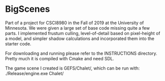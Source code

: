 # BigScenes

Part of a project for CSCI8980 in the Fall of 2019 at the University of Minnesota. We were given a large set of base code missing 
quite a few parts. I implemented frustum culling, level-of-detail based on pixel-height of a model, and simpler shadow calculations
and incorporated them into the starter code.

For downloading and running please refer to the INSTRUCTIONS directory. Pretty much it is compiled with Cmake and need SDL.

The game scene I created is GEFS/Chalet/, which can be run with:
./Release/engine.exe Chalet/
